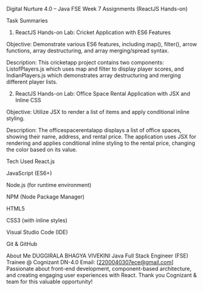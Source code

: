 
Digital Nurture 4.0 – Java FSE Week 7 Assignments (ReactJS Hands-on)

Task Summaries
1. ReactJS Hands-on Lab: Cricket Application with ES6 Features
   
Objective: Demonstrate various ES6 features, including map(), filter(), arrow functions, array destructuring, and array merging/spread syntax.


Description: This cricketapp project contains two components: ListofPlayers.js which uses map and filter to display player scores, and IndianPlayers.js which demonstrates array destructuring and merging different player lists.

2. ReactJS Hands-on Lab: Office Space Rental Application with JSX and Inline CSS

Objective: Utilize JSX to render a list of items and apply conditional inline styling.

Description: The officespacerentalapp displays a list of office spaces, showing their name, address, and rental price. The application uses JSX for rendering and applies conditional inline styling to the rental price, changing the color based on its value.

Tech Used
React.js

JavaScript (ES6+)

Node.js (for runtime environment)

NPM (Node Package Manager)

HTML5

CSS3 (with inline styles)

Visual Studio Code (IDE)

Git & GitHub

About Me
DUGGIRALA BHAGYA VIVEKINI
Java Full Stack Engineer (FSE) Trainee @ Cognizant DN-4.0
Email: [2200040307ece@gmail.com]
Passionate about front-end development, component-based architecture, and creating engaging user experiences with React. Thank you Cognizant & team for this valuable opportunity! 

